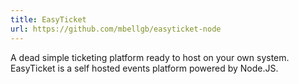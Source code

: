```yaml
---
title: EasyTicket
url: https://github.com/mbellgb/easyticket-node
---
```


A dead simple ticketing platform ready to host on your own system. EasyTicket is a self hosted events platform powered by Node.JS.
